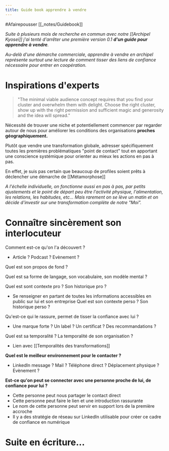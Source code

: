 ```yaml
---
title: Guide book apprendre à vendre
---
```

#Afairepousser [[_notes/Guidebook]]

*Suite à plusieurs mois de recherche en commun avec notre [[Archipel Kyosei]] j'ai tenté d'arrêter une première version 0.1 **d'un guide pour apprendre à vendre**.*

*Au-delà d'une démarche commerciale, apprendre à vendre en archipel représente surtout une lecture de comment tisser des liens de confiance nécessaire pour entrer en coopération.*


# Inspirations d'experts
> "The minimal viable audience concept requires that you find your cluster and overwhelm them with delight. Choose the right cluster, show up with the right permission and sufficient magic and generosity and the idea will spread."

Nécessité de trouver une niche et potentiellement commencer par regarder autour de nous pour améliorer les conditions des organisations **proches géographiquement.**

Plutôt que vendre une transformation globale, adresser spécifiquement toutes les premières problématiques "point de contact" tout en apportant une conscience systémique pour orienter au mieux les actions en pas à pas.

En effet, je suis pas certain que beaucoup de profiles soient prêts à déclencher une démarche de [[Métamorphose]]
 
*A l'échelle individuelle, on fonctionne aussi en pas à pas, par petits ajustements et le point de départ peu être l'activité physique, l'alimentation, les relations, les habitudes, etc... Mais rarement on se lève un matin et on décide d'investir sur une transformation complète de notre "Moi".*

# Connaître sincèrement son interlocuteur
Comment est-ce qu'on l'a découvert ? 
- Article ? Podcast ? Evènement ?
	
Quel est son propos de fond ?

Quel est sa forme de langage, son vocabulaire, son modèle mental ?

Quel est sont contexte pro ? Son historique pro ? 
- Se renseigner en partant de toutes les informations accessibles en public sur lui et son entreprise
Quel est son contexte perso ? Son historique perso ?

Qu'est-ce qui le rassure, permet de tisser la confiance avec lui ?
- Une marque forte ? Un label ? Un certificat ? Des recommandations ?


Quel est sa temporalité ? La temporalité de son organisation ?
- Lien avec [[Temporalités des transformations]]
	
**Quel est le meilleur environnement pour le contacter ?**
- LinkedIn message ? Mail ? Téléphone direct ? Déplacement physique ? Evènement ?


**Est-ce qu'on peut se connecter avec une personne proche de lui, de confiance pour lui ?**
- Cette personne peut nous partager le contact direct
- Cette personne peut faire le lien et une introduction rassurante
- Le nom de cette personne peut servir en support lors de la première accroche
- Il y a des stratégie de réseau sur LinkedIn utilisable pour créer ce cadre de confiance en numérique

# Suite en écriture...